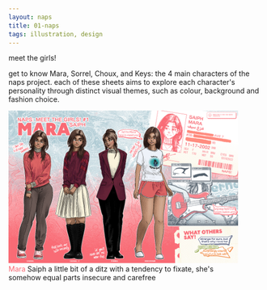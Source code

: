 ```yaml
---
layout: naps
title: 01-naps
tags: illustration, design
---
```


<div class="image-gallery" style="width:100%">
    <div class="gallery-item gallery-header">
        <p class="naps-title" style="font-style:normal" id="mtgHeader">meet the girls!</p>
        <p class="binary">get to know Mara, Sorrel, Choux, and Keys: the 4 main characters of the naps project. each of these sheets aims to explore each character's personality through distinct visual themes, such as colour, background and fashion choice.</p>
    </div>
    <div class="gallery-item" style="min-height: 99vh; max-width: 90%">
        <img src="/assets/naps/meet-the-girls/CharSheet-1-Mara.png" alt="CharSheet-1-Mara" class="clickable naps-img">
        <div class="gallery-text">
            <span class="item-title naps-title"><span style="color:#f96b75">Mara</span> Saiph</span>
            <span class="item-subtitle binary">a little bit of a ditz with a tendency to fixate, she's somehow equal parts insecure and carefree</span>
        </div>
    </div>
    <div class="gallery-item" style="min-height: 99vh; max-width: 90%">
        <img src="/assets/naps/meet-the-girls/CharSheet-2-Sorrel.png" alt="CharSheet-2-Sorrel" class="clickable naps-img">
        <div class="gallery-text">
            <span class="item-title naps-title"><span style="color:#364165">Sorrel</span> Hu</span>
            <span class="item-subtitle binary">catgirl with a capital C, she's as fierce as she is loyal, and one hell of a great friend. just don't annoy her.</span>
        </div>
    </div>
    <div class="gallery-item" style="min-height: 99vh; max-width: 90%">
        <img src="/assets/naps/meet-the-girls/CharSheet-3-Choux.png" alt="CharSheet-3-Choux" class="clickable naps-img">
        <div class="gallery-text">
            <span class="item-title naps-title">Elodie "<span style="color:#7e9627">Choux</span>" Blythe</span>
            <span class="item-subtitle binary">aloof, moody & quiet - you'd think she'd be quite judgmental, but she's surprisingly sweet underneath all that</span>
        </div>
    </div>
    <div class="gallery-item" style="min-height: 99vh; max-width: 90%">
        <img src="/assets/naps/meet-the-girls/CharSheet-4-Keys.png" alt="CharSheet-4-Keys" class="clickable naps-img">
        <div class="gallery-text">
            <span class="item-title naps-title">Kishori "<span style="color:#f07d2c">Keys</span>" Bhasin</span>
            <span class="item-subtitle binary">some may say she's a little too silly for her own good, but there's never a dull moment with her around</span>
        </div>
    </div>
</div>